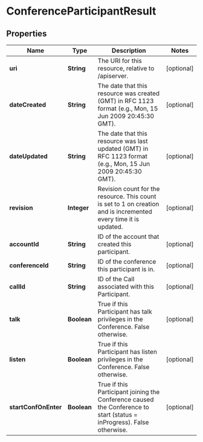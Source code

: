 

# ConferenceParticipantResult


## Properties

Name | Type | Description | Notes
------------ | ------------- | ------------- | -------------
**uri** | **String** | The URI for this resource, relative to /apiserver. |  [optional]
**dateCreated** | **String** | The date that this resource was created (GMT) in RFC 1123 format (e.g., Mon, 15 Jun 2009 20:45:30 GMT). |  [optional]
**dateUpdated** | **String** | The date that this resource was last updated (GMT) in RFC 1123 format (e.g., Mon, 15 Jun 2009 20:45:30 GMT). |  [optional]
**revision** | **Integer** | Revision count for the resource. This count is set to 1 on creation and is incremented every time it is updated. |  [optional]
**accountId** | **String** | ID of the account that created this participant. |  [optional]
**conferenceId** | **String** | ID of the conference this participant is in. |  [optional]
**callId** | **String** | ID of the Call associated with this Participant. |  [optional]
**talk** | **Boolean** | True if this Participant has talk privileges in the Conference. False otherwise. |  [optional]
**listen** | **Boolean** | True if this Participant has listen privileges in the Conference. False otherwise. |  [optional]
**startConfOnEnter** | **Boolean** | True if this Participant joining the Conference caused the Conference to start (status &#x3D; inProgress). False otherwise. |  [optional]



